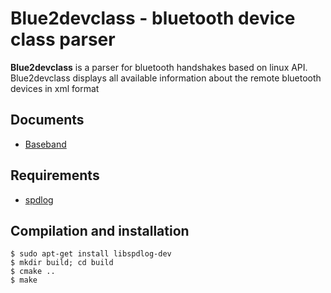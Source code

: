 # Blue2devclass - bluetooth device class parser

**Blue2devclass** is a parser for bluetooth handshakes based on linux API. Blue2devclass displays all available information about the remote bluetooth devices in xml format
## Documents
* [Baseband](https://btprodspecificationrefs.blob.core.windows.net/assigned-numbers/Assigned%20Number%20Types/Baseband.pdf)
## Requirements
* [spdlog](https://github.com/gabime/spdlog)

## Compilation and installation
```
$ sudo apt-get install libspdlog-dev
$ mkdir build; cd build
$ cmake ..
$ make

